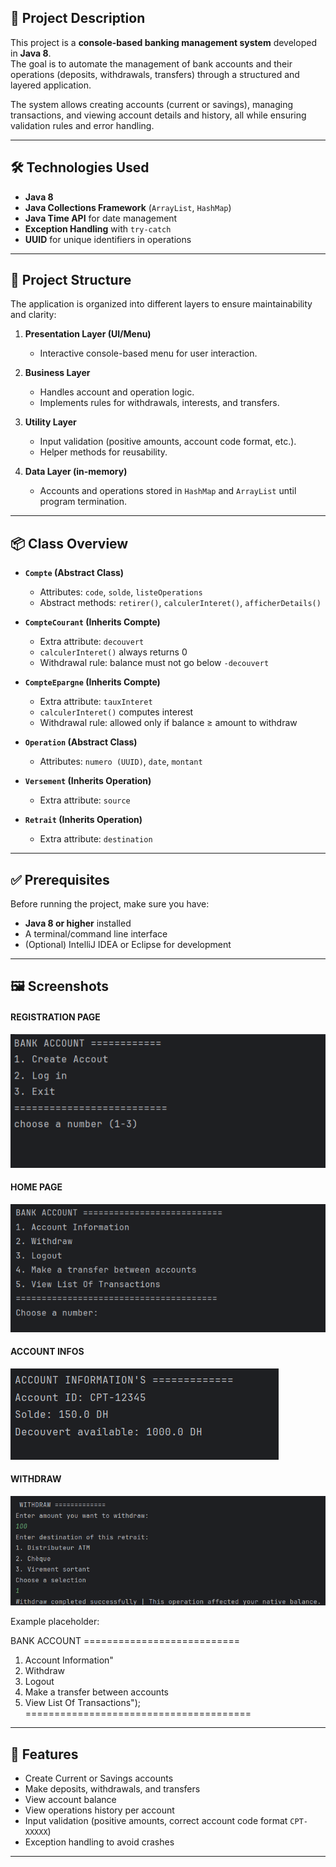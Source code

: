 ## 📖 Project Description
This project is a **console-based banking management system** developed in **Java 8**.  
The goal is to automate the management of bank accounts and their operations (deposits, withdrawals, transfers) through a structured and layered application.  

The system allows creating accounts (current or savings), managing transactions, and viewing account details and history, all while ensuring validation rules and error handling.

---

## 🛠 Technologies Used
- **Java 8**
- **Java Collections Framework** (`ArrayList`, `HashMap`)
- **Java Time API** for date management
- **Exception Handling** with `try-catch`
- **UUID** for unique identifiers in operations

---

## 📂 Project Structure
The application is organized into different layers to ensure maintainability and clarity:

1. **Presentation Layer (UI/Menu)**  
   - Interactive console-based menu for user interaction.

2. **Business Layer**  
   - Handles account and operation logic.  
   - Implements rules for withdrawals, interests, and transfers.

3. **Utility Layer**  
   - Input validation (positive amounts, account code format, etc.).  
   - Helper methods for reusability.

4. **Data Layer (in-memory)**  
   - Accounts and operations stored in `HashMap` and `ArrayList` until program termination.  

---

## 📦 Class Overview
- **`Compte` (Abstract Class)**  
  - Attributes: `code`, `solde`, `listeOperations`  
  - Abstract methods: `retirer()`, `calculerInteret()`, `afficherDetails()`  

- **`CompteCourant` (Inherits Compte)**  
  - Extra attribute: `decouvert`  
  - `calculerInteret()` always returns 0  
  - Withdrawal rule: balance must not go below `-decouvert`

- **`CompteEpargne` (Inherits Compte)**  
  - Extra attribute: `tauxInteret`  
  - `calculerInteret()` computes interest  
  - Withdrawal rule: allowed only if balance ≥ amount to withdraw  

- **`Operation` (Abstract Class)**  
  - Attributes: `numero (UUID)`, `date`, `montant`  

- **`Versement` (Inherits Operation)**  
  - Extra attribute: `source`  

- **`Retrait` (Inherits Operation)**  
  - Extra attribute: `destination`  

---

## ✅ Prerequisites
Before running the project, make sure you have:
- **Java 8 or higher** installed
- A terminal/command line interface
- (Optional) IntelliJ IDEA or Eclipse for development

---

## 🖼 Screenshots

#### REGISTRATION PAGE
![menu text](./images/loginpage.png)

#### HOME PAGE
![menu text](./images/home.png)

#### ACCOUNT INFOS
![menu text](./images/accinfos.png)

#### WITHDRAW
![menu text](./images/withdraw.png)

Example placeholder:  

BANK ACCOUNT ===========================
1. Account Information"
2. Withdraw
3. Logout
4. Make a transfer between accounts
5. View List Of Transactions");
=======================================


---

## 🚀 Features
- Create Current or Savings accounts  
- Make deposits, withdrawals, and transfers  
- View account balance  
- View operations history per account  
- Input validation (positive amounts, correct account code format `CPT-XXXXX`)  
- Exception handling to avoid crashes  

---
